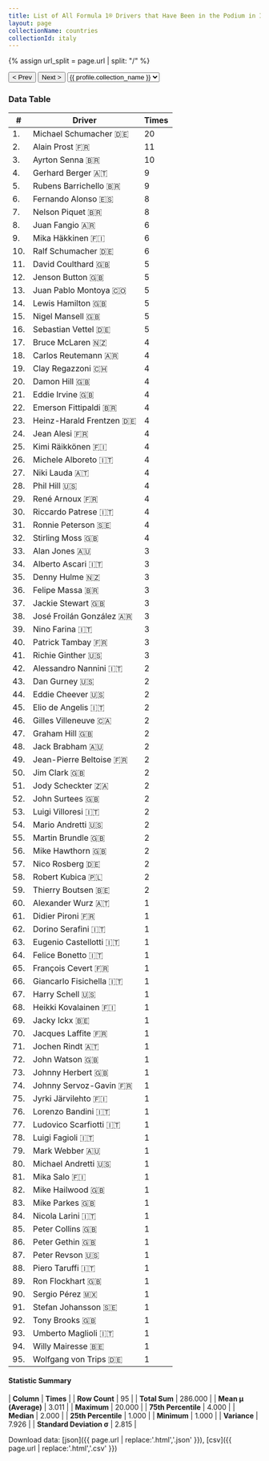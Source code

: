 ```yaml
---
title: List of All Formula 1® Drivers that Have Been in the Podium in Italy by Number of Times
layout: page
collectionName: countries
collectionId: italy
---
```


{% assign url_split = page.url | split: "/" %}
<div id="collection-navigation">
<button onclick="selector.options[selector.selectedIndex-1].value && (window.location = selector.options[selector.selectedIndex-1].value);">&lt; Prev</button>
<button onclick="selector.options[selector.selectedIndex+1].value && (window.location = selector.options[selector.selectedIndex+1].value);">Next &gt;</button>
<select id="selector" onchange="this.options[this.selectedIndex].value && (window.location = this.options[this.selectedIndex].value);">
  {% for collectionId in site.data[page.collectionName].refs %}
    {% if collectionId == page.collectionId %}
      {% assign selected = "selected" %}
    {% else %}
      {% assign selected = "" %}
    {% endif %}
    {% assign profile = site.data[page.collectionName][collectionId].profile %}
    <option value="/f1/{{ page.collectionName }}/{{ collectionId }}/{{ url_split[4] }}" {{ selected }}>{{ profile.collection_name }}</option>
  {% endfor %}
</select>
</div>

<canvas id="chart" width="400" height="180"></canvas>
<script>
var data = {
    "datasets": [
        {
            "backgroundColor": [
                "#9C8E8D",
                "#9C8E8D",
                "#9C8E8D",
                "#9C8E8D",
                "#9C8E8D",
                "#9C8E8D",
                "#9C8E8D",
                "#9C8E8D",
                "#9C8E8D",
                "#9C8E8D",
                "#9C8E8D",
                "#9C8E8D",
                "#9C8E8D",
                "#9C8E8D",
                "#9C8E8D",
                "#9C8E8D",
                "#9C8E8D",
                "#9C8E8D",
                "#9C8E8D",
                "#9C8E8D",
                "#9C8E8D",
                "#9C8E8D",
                "#9C8E8D",
                "#9C8E8D",
                "#9C8E8D",
                "#9C8E8D",
                "#9C8E8D",
                "#9C8E8D",
                "#9C8E8D",
                "#9C8E8D",
                "#9C8E8D",
                "#9C8E8D",
                "#9C8E8D",
                "#9C8E8D",
                "#9C8E8D",
                "#9C8E8D",
                "#9C8E8D",
                "#9C8E8D",
                "#9C8E8D",
                "#9C8E8D",
                "#9C8E8D",
                "#9C8E8D",
                "#9C8E8D",
                "#9C8E8D",
                "#9C8E8D",
                "#9C8E8D",
                "#9C8E8D",
                "#9C8E8D",
                "#9C8E8D",
                "#9C8E8D",
                "#9C8E8D",
                "#9C8E8D",
                "#9C8E8D",
                "#9C8E8D",
                "#9C8E8D",
                "#9C8E8D",
                "#9C8E8D",
                "#9C8E8D",
                "#9C8E8D",
                "#9C8E8D",
                "#9C8E8D",
                "#9C8E8D",
                "#9C8E8D",
                "#9C8E8D",
                "#9C8E8D",
                "#9C8E8D",
                "#9C8E8D",
                "#9C8E8D",
                "#9C8E8D",
                "#9C8E8D",
                "#9C8E8D",
                "#9C8E8D",
                "#9C8E8D",
                "#9C8E8D",
                "#9C8E8D",
                "#9C8E8D",
                "#9C8E8D",
                "#9C8E8D",
                "#9C8E8D",
                "#9C8E8D",
                "#9C8E8D",
                "#9C8E8D",
                "#9C8E8D",
                "#9C8E8D",
                "#9C8E8D",
                "#9C8E8D",
                "#9C8E8D",
                "#9C8E8D",
                "#9C8E8D",
                "#9C8E8D",
                "#9C8E8D",
                "#9C8E8D",
                "#9C8E8D",
                "#9C8E8D",
                "#9C8E8D"
            ],
            "borderColor": [
                "#1D181E",
                "#1D181E",
                "#1D181E",
                "#1D181E",
                "#1D181E",
                "#1D181E",
                "#1D181E",
                "#1D181E",
                "#1D181E",
                "#1D181E",
                "#1D181E",
                "#1D181E",
                "#1D181E",
                "#1D181E",
                "#1D181E",
                "#1D181E",
                "#1D181E",
                "#1D181E",
                "#1D181E",
                "#1D181E",
                "#1D181E",
                "#1D181E",
                "#1D181E",
                "#1D181E",
                "#1D181E",
                "#1D181E",
                "#1D181E",
                "#1D181E",
                "#1D181E",
                "#1D181E",
                "#1D181E",
                "#1D181E",
                "#1D181E",
                "#1D181E",
                "#1D181E",
                "#1D181E",
                "#1D181E",
                "#1D181E",
                "#1D181E",
                "#1D181E",
                "#1D181E",
                "#1D181E",
                "#1D181E",
                "#1D181E",
                "#1D181E",
                "#1D181E",
                "#1D181E",
                "#1D181E",
                "#1D181E",
                "#1D181E",
                "#1D181E",
                "#1D181E",
                "#1D181E",
                "#1D181E",
                "#1D181E",
                "#1D181E",
                "#1D181E",
                "#1D181E",
                "#1D181E",
                "#1D181E",
                "#1D181E",
                "#1D181E",
                "#1D181E",
                "#1D181E",
                "#1D181E",
                "#1D181E",
                "#1D181E",
                "#1D181E",
                "#1D181E",
                "#1D181E",
                "#1D181E",
                "#1D181E",
                "#1D181E",
                "#1D181E",
                "#1D181E",
                "#1D181E",
                "#1D181E",
                "#1D181E",
                "#1D181E",
                "#1D181E",
                "#1D181E",
                "#1D181E",
                "#1D181E",
                "#1D181E",
                "#1D181E",
                "#1D181E",
                "#1D181E",
                "#1D181E",
                "#1D181E",
                "#1D181E",
                "#1D181E",
                "#1D181E",
                "#1D181E",
                "#1D181E",
                "#1D181E"
            ],
            "borderWidth": 1,
            "data": [
                20.0,
                11.0,
                10.0,
                9.0,
                9.0,
                8.0,
                8.0,
                6.0,
                6.0,
                6.0,
                5.0,
                5.0,
                5.0,
                5.0,
                5.0,
                5.0,
                4.0,
                4.0,
                4.0,
                4.0,
                4.0,
                4.0,
                4.0,
                4.0,
                4.0,
                4.0,
                4.0,
                4.0,
                4.0,
                4.0,
                4.0,
                4.0,
                3.0,
                3.0,
                3.0,
                3.0,
                3.0,
                3.0,
                3.0,
                3.0,
                3.0,
                2.0,
                2.0,
                2.0,
                2.0,
                2.0,
                2.0,
                2.0,
                2.0,
                2.0,
                2.0,
                2.0,
                2.0,
                2.0,
                2.0,
                2.0,
                2.0,
                2.0,
                2.0,
                1.0,
                1.0,
                1.0,
                1.0,
                1.0,
                1.0,
                1.0,
                1.0,
                1.0,
                1.0,
                1.0,
                1.0,
                1.0,
                1.0,
                1.0,
                1.0,
                1.0,
                1.0,
                1.0,
                1.0,
                1.0,
                1.0,
                1.0,
                1.0,
                1.0,
                1.0,
                1.0,
                1.0,
                1.0,
                1.0,
                1.0,
                1.0,
                1.0,
                1.0,
                1.0,
                1.0
            ],
            "label": "Times"
        }
    ],
    "labels": [
        "Michael Schumacher",
        "Alain Prost",
        "Ayrton Senna",
        "Gerhard Berger",
        "Rubens Barrichello",
        "Fernando Alonso",
        "Nelson Piquet",
        "Juan Fangio",
        "Mika Häkkinen",
        "Ralf Schumacher",
        "David Coulthard",
        "Jenson Button",
        "Juan Pablo Montoya",
        "Lewis Hamilton",
        "Nigel Mansell",
        "Sebastian Vettel",
        "Bruce McLaren",
        "Carlos Reutemann",
        "Clay Regazzoni",
        "Damon Hill",
        "Eddie Irvine",
        "Emerson Fittipaldi",
        "Heinz-Harald Frentzen",
        "Jean Alesi",
        "Kimi Räikkönen",
        "Michele Alboreto",
        "Niki Lauda",
        "Phil Hill",
        "René Arnoux",
        "Riccardo Patrese",
        "Ronnie Peterson",
        "Stirling Moss",
        "Alan Jones",
        "Alberto Ascari",
        "Denny Hulme",
        "Felipe Massa",
        "Jackie Stewart",
        "José Froilán González",
        "Nino Farina",
        "Patrick Tambay",
        "Richie Ginther",
        "Alessandro Nannini",
        "Dan Gurney",
        "Eddie Cheever",
        "Elio de Angelis",
        "Gilles Villeneuve",
        "Graham Hill",
        "Jack Brabham",
        "Jean-Pierre Beltoise",
        "Jim Clark",
        "Jody Scheckter",
        "John Surtees",
        "Luigi Villoresi",
        "Mario Andretti",
        "Martin Brundle",
        "Mike Hawthorn",
        "Nico Rosberg",
        "Robert Kubica",
        "Thierry Boutsen",
        "Alexander Wurz",
        "Didier Pironi",
        "Dorino Serafini",
        "Eugenio Castellotti",
        "Felice Bonetto",
        "François Cevert",
        "Giancarlo Fisichella",
        "Harry Schell",
        "Heikki Kovalainen",
        "Jacky Ickx",
        "Jacques Laffite",
        "Jochen Rindt",
        "John Watson",
        "Johnny Herbert",
        "Johnny Servoz-Gavin",
        "Jyrki Järvilehto",
        "Lorenzo Bandini",
        "Ludovico Scarfiotti",
        "Luigi Fagioli",
        "Mark Webber",
        "Michael Andretti",
        "Mika Salo",
        "Mike Hailwood",
        "Mike Parkes",
        "Nicola Larini",
        "Peter Collins",
        "Peter Gethin",
        "Peter Revson",
        "Piero Taruffi",
        "Ron Flockhart",
        "Sergio Pérez",
        "Stefan Johansson",
        "Tony Brooks",
        "Umberto Maglioli",
        "Willy Mairesse",
        "Wolfgang von Trips"
    ]
};
var options = {
  legend: {
    display: false
  },
  scales: {
    xAxes: [{
      ticks: {
        beginAtZero: true,
        maxRotation: 180,
        display: window.innerWidth > 800
      }
    }],
    yAxes: [{
      ticks: {
        beginAtZero: true
      }
    }]
  },
  onResize: function(chart, size) {
    chart.options.scales.xAxes[0].ticks.display = size.width > 800;
  }
};
var chart = new Chart("chart", {
    data: data,
    type: 'bar',
    options: options
});
</script>



### Data Table

| # | Driver | Times |
|--|--|--|
| 1. | Michael Schumacher 🇩🇪 | 20 |
| 2. | Alain Prost 🇫🇷 | 11 |
| 3. | Ayrton Senna 🇧🇷 | 10 |
| 4. | Gerhard Berger 🇦🇹 | 9 |
| 5. | Rubens Barrichello 🇧🇷 | 9 |
| 6. | Fernando Alonso 🇪🇸 | 8 |
| 7. | Nelson Piquet 🇧🇷 | 8 |
| 8. | Juan Fangio 🇦🇷 | 6 |
| 9. | Mika Häkkinen 🇫🇮 | 6 |
| 10. | Ralf Schumacher 🇩🇪 | 6 |
| 11. | David Coulthard 🇬🇧 | 5 |
| 12. | Jenson Button 🇬🇧 | 5 |
| 13. | Juan Pablo Montoya 🇨🇴 | 5 |
| 14. | Lewis Hamilton 🇬🇧 | 5 |
| 15. | Nigel Mansell 🇬🇧 | 5 |
| 16. | Sebastian Vettel 🇩🇪 | 5 |
| 17. | Bruce McLaren 🇳🇿 | 4 |
| 18. | Carlos Reutemann 🇦🇷 | 4 |
| 19. | Clay Regazzoni 🇨🇭 | 4 |
| 20. | Damon Hill 🇬🇧 | 4 |
| 21. | Eddie Irvine 🇬🇧 | 4 |
| 22. | Emerson Fittipaldi 🇧🇷 | 4 |
| 23. | Heinz-Harald Frentzen 🇩🇪 | 4 |
| 24. | Jean Alesi 🇫🇷 | 4 |
| 25. | Kimi Räikkönen 🇫🇮 | 4 |
| 26. | Michele Alboreto 🇮🇹 | 4 |
| 27. | Niki Lauda 🇦🇹 | 4 |
| 28. | Phil Hill 🇺🇸 | 4 |
| 29. | René Arnoux 🇫🇷 | 4 |
| 30. | Riccardo Patrese 🇮🇹 | 4 |
| 31. | Ronnie Peterson 🇸🇪 | 4 |
| 32. | Stirling Moss 🇬🇧 | 4 |
| 33. | Alan Jones 🇦🇺 | 3 |
| 34. | Alberto Ascari 🇮🇹 | 3 |
| 35. | Denny Hulme 🇳🇿 | 3 |
| 36. | Felipe Massa 🇧🇷 | 3 |
| 37. | Jackie Stewart 🇬🇧 | 3 |
| 38. | José Froilán González 🇦🇷 | 3 |
| 39. | Nino Farina 🇮🇹 | 3 |
| 40. | Patrick Tambay 🇫🇷 | 3 |
| 41. | Richie Ginther 🇺🇸 | 3 |
| 42. | Alessandro Nannini 🇮🇹 | 2 |
| 43. | Dan Gurney 🇺🇸 | 2 |
| 44. | Eddie Cheever 🇺🇸 | 2 |
| 45. | Elio de Angelis 🇮🇹 | 2 |
| 46. | Gilles Villeneuve 🇨🇦 | 2 |
| 47. | Graham Hill 🇬🇧 | 2 |
| 48. | Jack Brabham 🇦🇺 | 2 |
| 49. | Jean-Pierre Beltoise 🇫🇷 | 2 |
| 50. | Jim Clark 🇬🇧 | 2 |
| 51. | Jody Scheckter 🇿🇦 | 2 |
| 52. | John Surtees 🇬🇧 | 2 |
| 53. | Luigi Villoresi 🇮🇹 | 2 |
| 54. | Mario Andretti 🇺🇸 | 2 |
| 55. | Martin Brundle 🇬🇧 | 2 |
| 56. | Mike Hawthorn 🇬🇧 | 2 |
| 57. | Nico Rosberg 🇩🇪 | 2 |
| 58. | Robert Kubica 🇵🇱 | 2 |
| 59. | Thierry Boutsen 🇧🇪 | 2 |
| 60. | Alexander Wurz 🇦🇹 | 1 |
| 61. | Didier Pironi 🇫🇷 | 1 |
| 62. | Dorino Serafini 🇮🇹 | 1 |
| 63. | Eugenio Castellotti 🇮🇹 | 1 |
| 64. | Felice Bonetto 🇮🇹 | 1 |
| 65. | François Cevert 🇫🇷 | 1 |
| 66. | Giancarlo Fisichella 🇮🇹 | 1 |
| 67. | Harry Schell 🇺🇸 | 1 |
| 68. | Heikki Kovalainen 🇫🇮 | 1 |
| 69. | Jacky Ickx 🇧🇪 | 1 |
| 70. | Jacques Laffite 🇫🇷 | 1 |
| 71. | Jochen Rindt 🇦🇹 | 1 |
| 72. | John Watson 🇬🇧 | 1 |
| 73. | Johnny Herbert 🇬🇧 | 1 |
| 74. | Johnny Servoz-Gavin 🇫🇷 | 1 |
| 75. | Jyrki Järvilehto 🇫🇮 | 1 |
| 76. | Lorenzo Bandini 🇮🇹 | 1 |
| 77. | Ludovico Scarfiotti 🇮🇹 | 1 |
| 78. | Luigi Fagioli 🇮🇹 | 1 |
| 79. | Mark Webber 🇦🇺 | 1 |
| 80. | Michael Andretti 🇺🇸 | 1 |
| 81. | Mika Salo 🇫🇮 | 1 |
| 82. | Mike Hailwood 🇬🇧 | 1 |
| 83. | Mike Parkes 🇬🇧 | 1 |
| 84. | Nicola Larini 🇮🇹 | 1 |
| 85. | Peter Collins 🇬🇧 | 1 |
| 86. | Peter Gethin 🇬🇧 | 1 |
| 87. | Peter Revson 🇺🇸 | 1 |
| 88. | Piero Taruffi 🇮🇹 | 1 |
| 89. | Ron Flockhart 🇬🇧 | 1 |
| 90. | Sergio Pérez 🇲🇽 | 1 |
| 91. | Stefan Johansson 🇸🇪 | 1 |
| 92. | Tony Brooks 🇬🇧 | 1 |
| 93. | Umberto Maglioli 🇮🇹 | 1 |
| 94. | Willy Mairesse 🇧🇪 | 1 |
| 95. | Wolfgang von Trips 🇩🇪 | 1 |

#### Statistic Summary

| **Column** | **Times** |
| **Row Count** | 95 |
| **Total Sum** | 286.000 |
| **Mean μ (Average)** | 3.011 |
| **Maximum** | 20.000 |
| **75th Percentile** | 4.000 |
| **Median** | 2.000 |
| **25th Percentile** | 1.000 |
| **Minimum** | 1.000 |
| **Variance** | 7.926 |
| **Standard Deviation σ** | 2.815 |

Download data: [json]({{ page.url | replace:'.html','.json' }}), [csv]({{ page.url | replace:'.html','.csv' }})
